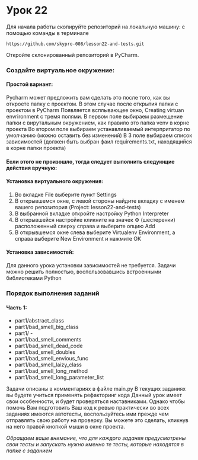 # Урок 22
Для начала работы скопируйте репозиторий на локальную машину:
c помощью команды в терминале

`https://github.com/skypro-008/lesson22-and-tests.git`

Откройте склонированный репозиторий в PyCharm.

### Cоздайте виртуальное окружение:

#### Простой вариант:
Pycharm может предложить вам сделать это после того, как вы откроете папку с проектом.
В этом случае после открытия папки с проектом в PyCharm
Появляется всплывающее окно, Creating virtuan envrironment c тремя полями.
В первом поле выбираем размещение папки с вирутальным окружением, как правило это папка venv
в корне проекта
Во втором поле выбираем устанавливаемый интерпритатор по умолчанию (можно оставить без изменений)
В 3 поле выбираем список зависимостей (должен быть выбран фаил requirements.txt, находящийся в корне папки проекта)

#### Если этого не произошло, тогда следует выполнить следующие действия вручную:
#### Установка виртуального окружения:
1. Во вкладке File выберите пункт Settings
2. В открывшемся окне, с левой стороны найдите вкладку с именем
вашего репозитория (Project: lesson22-and-tests)
3. В выбранной вкладке откройте настройку Python Interpreter
4. В открывшейся настройке кликните на значек ⚙ (шестеренки) 
расположенный сверху справа и выберите опцию Add
5. В открывшемся окне слева выберите Virtualenv Environment, 
а справа выберите New Environment и нажмите ОК

#### Установка зависимостей:
Для данного урока установки зависимостей не требуется.
Задачи можно решить полностью, воспользовавшись встроенными библиотеками Python

### Порядок выполнения заданий
#### Часть 1:

- part1/abstract_class
- part1/bad_smell_big_class
- part1/ - 
- part1/bad_smell_comments
- part1/bad_smell_dead_code
- part1/bad_smell_doubles
- part1/bad_smell_envious_func
- part1/bad_smell_laizy_class
- part1/bad_smell_long_method
- part1/bad_smell_long_parameter_list



Задачи описаны в комментариях в файле main.py
В текущих заданиях вы будете учиться применять рефакторинг кода
Данный урок имеет свои особенности, и будет проверяться наставниками. 
Однако чтобы помочь Вам подготовить Ваш код к ревью
практически во всех заданиях имеются автотесты, воспользуйтесь ими прежде чем
отправлять свою работу на проверку.
Вы можете это сделать, кликнув на него правой кнопкой мыши в окне проекта.

*Обращаем ваше внимание, что для каждого задания предусмотрены свои тесты
и запускать нужно именно те тесты, которые находятся в папке с заданием*
